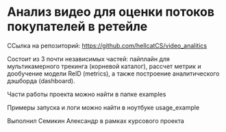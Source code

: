# Анализ видео для оценки потоков покупателей в ретейле

ССылка на репозиторий: https://github.com/hellcatCS/video_analitics

Состоит из 3 почти независимых частей: пайплайн для мультикамерного трекинга (корневой каталог), рассчет метрик и дообучение модели ReID (metrics), а также построение аналитического дэшборда (dashboard).

Части работы проекта можно найти в папке examples

Примеры запуска и логи можно найти в ноутбуке usage_example

Выполнил Семикин Александр в рамках курсового проекта
